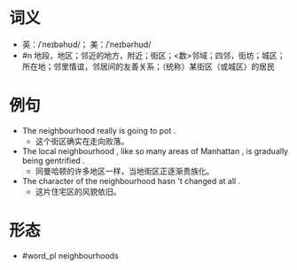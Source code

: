 # 词义
- 英：/ˈneɪbəhʊd/； 美：/ˈneɪbərhʊd/
- #n 地段，地区；邻近的地方，附近；街区；<数>邻域；四邻，街坊；城区；所在地；邻里情谊，邻居间的友善关系；（统称）某街区（或城区）的居民
# 例句
- The neighbourhood really is going to pot .
	- 这个街区确实在走向败落。
- The local neighbourhood , like so many areas of Manhattan , is gradually being gentrified .
	- 同曼哈顿的许多地区一样，当地街区正逐渐贵族化。
- The character of the neighbourhood hasn 't changed at all .
	- 这片住宅区的风貌依旧。
# 形态
- #word_pl neighbourhoods
